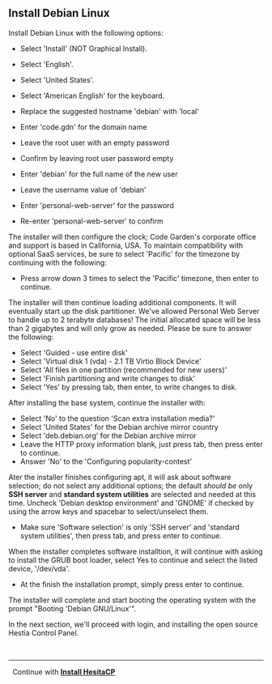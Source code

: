 ## Install Debian Linux
Install Debian Linux with the following options:

* Select 'Install' (NOT Graphical Install).
* Select 'English'.
* Select 'United States'.
* Select 'American English' for the keyboard.

* Replace the suggested hostname 'debian' with 'local'
* Enter 'code.gdn' for the domain name
* Leave the root user with an empty password
* Confirm by leaving root user password empty
* Enter 'debian' for the full name of the new user
* Leave the username value of 'debian'
* Enter 'personal-web-server' for the password
* Re-enter 'personal-web-server' to confirm

The installer will then configure the clock; Code Garden's corporate office and support is based in California, USA. To maintain compatibility with optional SaaS services, be sure to select 'Pacific' for the timezone by continuing with the following:

* Press arrow down 3 times to select the 'Pacific' timezone, then enter to continue.

The installer will then continue loading additional components. It will eventually start up the disk partitioner. We've allowed Personal Web Server to handle up to 2 terabyte databases! The initial allocated space will be less than 2 gigabytes and will only grow as needed. Please be sure to answer the following:

* Select 'Guided - use entire disk'
* Select 'Virtual disk 1 (vda) - 2.1 TB Virtio Block Device'
* Select 'All files in one partition (recommended for new users)'
* Select 'Finish partitioning and write changes to disk'
* Select 'Yes' by pressing tab, then enter, to write changes to disk.

After installing the base system, continue the installer with:

* Select 'No' to the question 'Scan extra installation media?'
* Select 'United States' for the Debian archive mirror country
* Select 'deb.debian.org' for the Debian archive mirror
* Leave the HTTP proxy information blank, just press tab, then press enter to continue.
* Answer 'No' to the 'Configuring popularity-contest'

Ater the installer finishes configuring apt, it will ask about software selection; do not select any additional options; the default *should be* only **SSH server** and **standard system utilities** are selected and needed at this time. Uncheck 'Debian desktop environment' and 'GNOME' if checked by using the arrow keys and spacebar to select/unselect them.

* Make sure 'Software selection' is only 'SSH server' and 'standard system utilities', then press tab, and press enter to continue.

When the installer completes software installtion, it will continue with asking to install the GRUB boot loader, select Yes to continue and select the listed device, '/dev/vda'.

* At the finish the installation prompt, simply press enter to continue.

The installer will complete and start booting the operating system with the prompt "Booting 'Debian GNU/Linux'". 

In the next section, we'll proceed with login, and installing the open source Hestia Control Panel.

&nbsp;

-----

&nbsp;
Continue with **[Install HesitaCP](install-hestiacp.md)**
